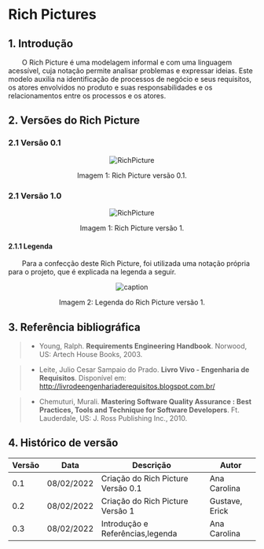 # Rich Pictures

## 1. Introdução

&emsp;&emsp;O Rich Picture é uma modelagem informal e com uma linguagem acessível, cuja notação permite analisar problemas e expressar ideias. Este modelo auxilia na identificação de processos de negócio e seus requisitos, os atores envolvidos no produto e suas responsabilidades e os relacionamentos entre os processos e os atores.

## 2. Versões do Rich Picture

### 2.1 Versão 0.1

<center>

![RichPicture](../docs/Planejamento/RichPicture01.jpg)

<figcaption>Imagem 1: Rich Picture versão 0.1.</figcaption>

</center>

### 2.1 Versão 1.0

<center>

![RichPicture](../docs/Planejamento/RichPicture.jpg)

<figcaption>Imagem 1: Rich Picture versão 1.</figcaption>

</center>

#### 2.1.1 Legenda

&emsp;&emsp;Para a confecção deste Rich Picture, foi utilizada uma notação própria para o projeto, que é explicada na legenda a seguir.

<center>

![caption](../docs/Planejamento/Legenda.jpg)

<figcaption>Imagem 2: Legenda do Rich Picture versão 1.</figcaption>

</center>

## 3. Referência bibliográfica

> - Young, Ralph. **Requirements Engineering Handbook**. Norwood, US: Artech House Books, 2003.

> - Leite, Julio Cesar Sampaio do Prado. **Livro Vivo - Engenharia de Requisitos**. Disponível em: http://livrodeengenhariaderequisitos.blogspot.com.br/

> - Chemuturi, Murali. **Mastering Software Quality Assurance : Best Practices, Tools and Technique for Software Developers**. Ft. Lauderdale, US: J. Ross Publishing Inc., 2010.

## 4. Histórico de versão

| Versão | Data       | Descrição                          | Autor                |
| ------ | ---------- | ---------------------------------- | -------------------- |
| 0.1    | 08/02/2022 | Criação do Rich Picture Versão 0.1   | Ana Carolina |
| 0.2    | 08/02/2022 | Criação do Rich Picture Versão 1   | Gustave, Erick |
| 0.3    | 08/02/2022 | Introdução e Referências,legenda  | Ana Carolina |
